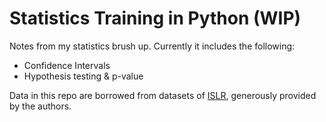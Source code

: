 # Statistics Training in Python (WIP)

Notes from my statistics brush up. Currently it includes the following:

 + Confidence Intervals
 + Hypothesis testing & p-value

Data in this repo are borrowed from datasets of [ISLR](http://faculty.marshall.usc.edu/gareth-james/ISL/), generously provided by the authors.